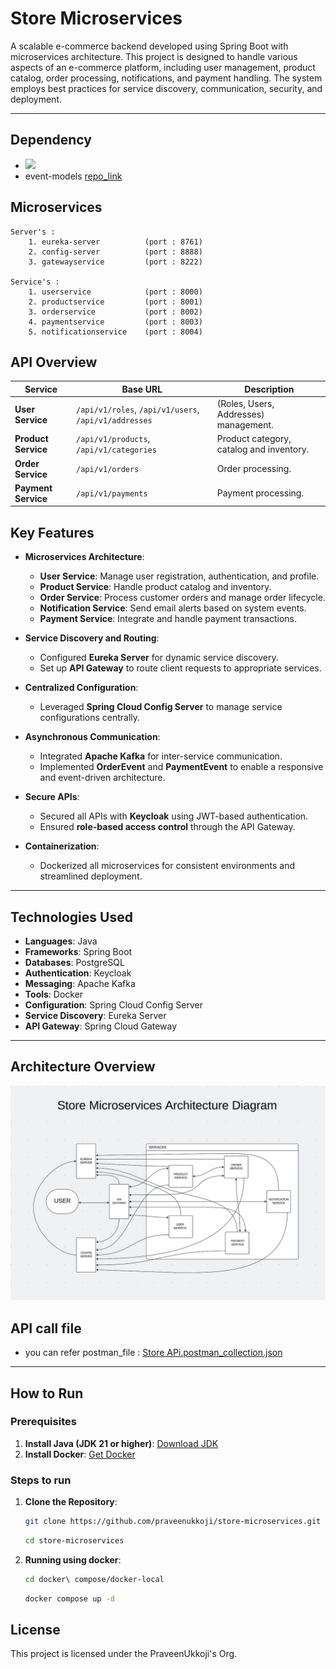 # Store Microservices

A scalable e-commerce backend developed using Spring Boot with microservices architecture. This project is designed to handle various aspects of an e-commerce platform, including user management, product catalog, order processing, notifications, and payment handling. The system employs best practices for service discovery, communication, security, and deployment.

---

## Dependency

- [![](https://img.shields.io/maven-central/v/io.github.praveenukkoji/event-models?label=event-models)](https://central.sonatype.com/artifact/io.github.praveenukkoji/event-models)
- event-models [repo_link](https://github.com/praveenukkoji/event-models)

## Microservices

    Server's :
        1. eureka-server          (port : 8761)
        2. config-server          (port : 8888)
        3. gatewayservice         (port : 8222)

    Service's :
        1. userservice            (port : 8000)
        2. productservice         (port : 8001)
        3. orderservice           (port : 8002)
        4. paymentservice         (port : 8003)
        5. notificationservice    (port : 8004)

## API Overview

| Service                  | Base URL                                              | Description                              |
| ------------------------ |-------------------------------------------------------|------------------------------------------|
| **User Service**         | `/api/v1/roles`, `/api/v1/users`, `/api/v1/addresses` | (Roles, Users, Addresses) management.    |
| **Product Service**      | `/api/v1/products`, `/api/v1/categories`              | Product category, catalog and inventory. |
| **Order Service**        | `/api/v1/orders`                                      | Order processing.                        |
| **Payment Service**      | `/api/v1/payments`                                    | Payment processing.                      |

## Key Features

- **Microservices Architecture**:

  - **User Service**: Manage user registration, authentication, and profile.
  - **Product Service**: Handle product catalog and inventory.
  - **Order Service**: Process customer orders and manage order lifecycle.
  - **Notification Service**: Send email alerts based on system events.
  - **Payment Service**: Integrate and handle payment transactions.

- **Service Discovery and Routing**:

  - Configured **Eureka Server** for dynamic service discovery.
  - Set up **API Gateway** to route client requests to appropriate services.

- **Centralized Configuration**:

  - Leveraged **Spring Cloud Config Server** to manage service configurations centrally.

- **Asynchronous Communication**:

  - Integrated **Apache Kafka** for inter-service communication.
  - Implemented **OrderEvent** and **PaymentEvent** to enable a responsive and event-driven architecture.

- **Secure APIs**:

  - Secured all APIs with **Keycloak** using JWT-based authentication.
  - Ensured **role-based access control** through the API Gateway.

- **Containerization**:
  - Dockerized all microservices for consistent environments and streamlined deployment.

---

## Technologies Used

- **Languages**: Java
- **Frameworks**: Spring Boot
- **Databases**: PostgreSQL
- **Authentication**: Keycloak
- **Messaging**: Apache Kafka
- **Tools**: Docker
- **Configuration**: Spring Cloud Config Server
- **Service Discovery**: Eureka Server
- **API Gateway**: Spring Cloud Gateway

---

## Architecture Overview

![Microservices Architecture Diagram](Architecture%20Diagram.png)

## API call file

- you can refer postman_file : [Store APi.postman_collection.json](Store%20APi.postman_collection.json)

---

## How to Run

### Prerequisites

1. **Install Java (JDK 21 or higher)**: [Download JDK](https://adoptium.net/)
2. **Install Docker**: [Get Docker](https://docs.docker.com/get-docker/)

### Steps to run

1. **Clone the Repository**:
   ```bash
   git clone https://github.com/praveenukkoji/store-microservices.git
   ```
   ```bash
   cd store-microservices
   ```
2. **Running using docker**:

   ```bash
   cd docker\ compose/docker-local
   ```

   ```bash
   docker compose up -d
   ```

## License

This project is licensed under the PraveenUkkoji's Org.
